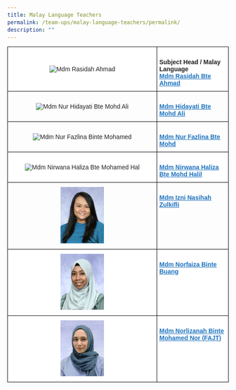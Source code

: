 ```yaml
---
title: Malay Language Teachers
permalink: /team-ups/malay-language-teachers/permalink/
description: ""
---
```

<style type="text/css">
.tg  {border-collapse:collapse;border-spacing:0;}
.tg td{border-color:black;border-style:solid;border-width:1px;font-family:Arial, sans-serif;font-size:14px;
  overflow:hidden;padding:10px 5px;word-break:normal;}
.tg th{border-color:black;border-style:solid;border-width:1px;font-family:Arial, sans-serif;font-size:14px;
  font-weight:normal;overflow:hidden;padding:10px 5px;word-break:normal;}
.tg .tg-l2bf{background-color:#FFF;color:#222;font-weight:bold;text-align:left;vertical-align:top}
.tg .tg-a3j2{background-color:#FFF;color:#222;text-align:center;vertical-align:middle}
.tg .tg-gj5f{background-color:;color:#222;text-align:center;vertical-align:middle}
.tg .tg-rs0e{background-color:;color:#222;font-weight:bold;text-align:left;vertical-align:top}
</style>
<table class="tg">
<thead>
  <tr>
    <th class="tg-a3j2"><img alt="Mdm Rasidah Ahmad" style="width:30%" src="https://unitypri.moe.edu.sg/wp-content/uploads/2022/06/mdm-rasidah-ahmad-750x1000.jpg"></th>
		<th class="tg-l2bf"><br><span style="font-weight:bold">Subject Head / Malay Language</span><br><a rel="noopener noreferrer" target="_blank" href="mailto:rasidah_ahmad@schools.gov.sg"><span style="text-decoration:underline;color:#1E73BE;background-color:transparent">Mdm Rasidah Bte Ahmad</span></a></th>
	</tr>
	</thead>
  <tr>
    <td class="tg-gj5f"><img alt="Mdm Nur Hidayati Bte Mohd Ali" style="width:30%" src="https://unitypri.moe.edu.sg/wp-content/uploads/2022/06/mdm-nur-hidayati-bte-mohd-ali-750x1000.jpg"></td>
    <td class="tg-rs0e"><br><a rel="noopener noreferrer" target="_blank" href="mailto:nur_hidayati_mohd_ali@schools.gov.sg"><span style="text-decoration:underline;color:#1E73BE;background-color:transparent">Mdm Hidayati Bte Mohd Ali</span></a></td>
  </tr>
  <tr>
    <td class="tg-gj5f"><img alt="Mdm Nur Fazlina Binte Mohamed" style="width:30%" src="https://unitypri.moe.edu.sg/wp-content/uploads/2022/06/mdm-nur-fazlina-binte-mohamed-750x1000.jpg"></td>
    <td class="tg-rs0e"><br><a rel="noopener noreferrer" target="_blank" href="mailto:fazlina_mohamed@schools.gov.sg"><span style="text-decoration:underline;color:#1E73BE;background-color:transparent">Mdm Nur Fazlina Bte Mohd</span></a></td>
  </tr>
  <tr>
    <td class="tg-a3j2"><img alt="Mdm Nirwana Haliza Bte Mohamed Hal" style="width:30%" src="https://unitypri.moe.edu.sg/wp-content/uploads/2022/06/mdm-nirwana-haliza-bte-mohamed-hal-750x1000.jpg"></td>
    <td class="tg-l2bf"><br><a rel="noopener noreferrer" target="_blank" href="mailto:nirwana_haliza_mohamed_halil@schools.gov.sg"><span style="text-decoration:underline;color:#1E73BE;background-color:transparent">Mdm Nirwana Haliza Bte Mohd Halil</span></a></td>
  </tr>
  <tr>
    <td class="tg-gj5f"><img style="width:30%" src="/images/Our%20Team%20UPS/Malay%20Language%20Teachers/izni.jpg">
    </td><td class="tg-rs0e"><br><a rel="noopener noreferrer" target="_blank" href="mailto:izni_nasihah_zulkifli@schools.gov.sg"><span style="text-decoration:underline;color:#1E73BE;background-color:transparent">Mdm Izni Nasihah Zulkifli</span></a></td>
  </tr>
  <tr>
    <td class="tg-a3j2"><img style="width:30%" src="/images/Our%20Team%20UPS/Malay%20Language%20Teachers/Faiza.jpg">
    </td><td class="tg-l2bf"><br><a rel="noopener noreferrer" target="_blank" href="mailto:norfaiza_buang@schools.gov.sg"><span style="text-decoration:underline;color:#1E73BE;background-color:transparent">Mdm Norfaiza Binte Buang</span></a></td>
  </tr>
	<tr>
    <td class="tg-a3j2"><img style="width:30%" src="/images/Our%20Team%20UPS/Malay%20Language%20Teachers/Mdm%20Norlizanah.png">
    </td><td class="tg-l2bf"><br><a rel="noopener noreferrer" target="_blank" href="mailto:norlizanah_mohamed_nor@schools.gov.sg"><span style="text-decoration:underline;color:#1E73BE;background-color:transparent">Mdm Norlizanah Binte Mohamed Nor (FAJT)</span></a></td>
  </tr>
</table>